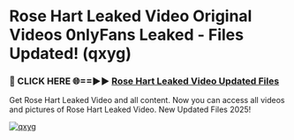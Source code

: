 # Rose Hart Leaked Video Original Videos 0nlyFans Leaked - Files Updated! (qxyg)

<h3>🔴 CLICK HERE 🌐==►► <a href="https://tinyurl.com/3hn5wdd3" rel="nofollow">Rose Hart Leaked Video Updated Files</a></h3>

Get Rose Hart Leaked Video and all content. Now you can access all videos and pictures of Rose Hart Leaked Video. New Updated Files 2025!

[![qxyg](https://i.imgur.com/4HnBqBT.gif)](https://tinyurl.com/3hn5wdd3)
